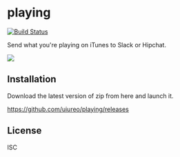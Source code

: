 # playing
[![Build Status](https://travis-ci.org/uiureo/playing.svg)](https://travis-ci.org/uiureo/playing)

Send what you're playing on iTunes to Slack or Hipchat.

![](https://i.gyazo.com/45f1d6119fbd92349c935e912a7b2309.png)

## Installation
Download the latest version of zip from here and launch it.

https://github.com/uiureo/playing/releases

## License
ISC
